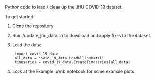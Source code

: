 Python code to load / clean up the JHU COVID-19 dataset.

To get started:
1. Clone the repository
2. Run ./update_jhu_data.sh to download and apply fixes to the dataset.
3. Load the data:

        import covid_19_data
        all_data = covid_19_data.LoadAllJhuData()
        timeseries = covid_19_data.CreateTimeseries(all_data)

4. Look at the Example.ipynb notebook for some example plots.

